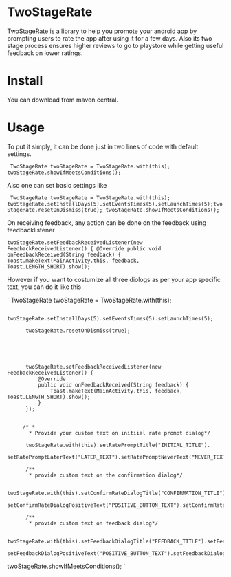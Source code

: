 # TwoStageRate
TwoStageRate is a library to help you promote your android app by prompting users to rate the app after using it for a few days. Also its two stage process ensures higher reviews to go to playstore while getting useful feedback on lower ratings.

# Install
You can download from maven central.

#  Usage

To put it simply, it can be done just in two lines of code with default settings.

` TwoStageRate twoStageRate = TwoStageRate.with(this);
         twoStageRate.showIfMeetsConditions();`
         
Also one can set basic settings like

` TwoStageRate twoStageRate = TwoStageRate.with(this);
    twoStageRate.setInstallDays(5).setEventsTimes(5).setLaunchTimes(5);twoStageRate.resetOnDismiss(true);
         twoStageRate.showIfMeetsConditions();`
         
 On receiving feedback, any action can be done on the feedback using feedbacklistener
 
 `twoStageRate.setFeedbackReceivedListener(new FeedbackReceivedListener() {
              @Override
              public void onFeedbackReceived(String feedback) {
                  Toast.makeText(MainActivity.this, feedback, Toast.LENGTH_SHORT).show();`
                  
                  
 However if you want to costumize all three diologs as per your app specific text, you can do it like this
 
 ` TwoStageRate twoStageRate = TwoStageRate.with(this);
  
          twoStageRate.setInstallDays(5).setEventsTimes(5).setLaunchTimes(5);
  
          twoStageRate.resetOnDismiss(true);
  
  
          
  
  
          twoStageRate.setFeedbackReceivedListener(new FeedbackReceivedListener() {
              @Override
              public void onFeedbackReceived(String feedback) {
                  Toast.makeText(MainActivity.this, feedback, Toast.LENGTH_SHORT).show();
              }
          });
  
  
         /* *
           * Provide your custom text on initiial rate prompt dialog*/
           
          twoStageRate.with(this).setRatePromptTitle("INITIAL_TITLE").
                  setRatePromptLaterText("LATER_TEXT").setRatePromptNeverText("NEVER_TEXT").setRatePromptDismissible(false);
  
          /**
           * provide custom text on the confirmation dialog*/
           
          twoStageRate.with(this).setConfirmRateDialogTitle("CONFIRMATION_TITLE").setConfirmRateDialogDescription("CONFIRMATION_DESCRITPION").
                  setConfirmRateDialogPositiveText("POSITIVE_BUTTON_TEXT").setConfirmRateDialogNegativeText("NEGATIVE_BUTTON_TEXT").setConfirmRateDialogDismissible(true);
  
          /**
           * provide custom text on feedback dialog*/
           
          twoStageRate.with(this).setFeedbackDialogTitle("FEEDBACK_TITLE").setFeedbackDialogDescription("FEEDBACK_DIALOG_DESCRIPTION").
                  setFeedbackDialogPositiveText("POSITIVE_BUTTON_TEXT").setFeedbackDialogNegativeText("NEGATIVE_BUTTON_TEXT").setFeedbackDialogDismissible(false);
  
  twoStageRate.showIfMeetsConditions();
`
         
         

